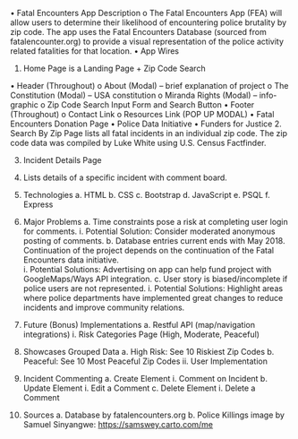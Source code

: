 •	Fatal Encounters App Description
o	The Fatal Encounters App (FEA) will allow users to determine their likelihood of encountering police brutality by zip code. The app uses the Fatal Encounters Database (sourced from fatalencounter.org) to provide a visual representation of the police activity related fatalities for that location.
•	App Wires
1.	Home Page is a Landing Page + Zip Code Search
 
•	Header (Throughout)
o	About (Modal) – brief explanation of project
o	The Constitution (Modal) – USA constitution
o	Miranda Rights (Modal) – info-graphic
o	Zip Code Search Input Form and Search Button
•	Footer (Throughout) 
o	Contact Link
o	Resources Link (POP UP MODAL)
•	Fatal Encounters Donation Page
•	Police Data Initiative
•	Funders for Justice	2.	Search By Zip Page lists all fatal incidents in an individual zip code. The zip code data was compiled by Luke White using U.S. Census Factfinder.
 

3.	Incident Details Page
1.	Lists details of a specific incident with comment board.
 


4.	Technologies
a.	HTML
b.	CSS
c.	Bootstrap
d.	JavaScript
e.	PSQL
f.	Express

5.	Major Problems
a.	Time constraints pose a risk at completing user login for comments.
i.	Potential Solution: Consider moderated anonymous posting of comments.
b.	Database entries current ends with May 2018. Continuation of the project depends on the continuation of the Fatal Encounters data initiative.	
i.	Potential Solutions: Advertising on app can help fund project with GoogleMaps/Ways API integration.
c.	User story is biased/incomplete if police users are not represented.
i.	Potential Solutions: Highlight areas where police departments have implemented great changes to reduce incidents and improve community relations.

6.	Future (Bonus) Implementations
a.	Restful API (map/navigation integrations)
i.	Risk Categories Page (High, Moderate, Peaceful) 
1.	Showcases Grouped Data
a.	High Risk: See 10 Riskiest Zip Codes
b.	Peaceful: See 10 Most Peaceful Zip Codes
ii.	User Implementation
1.	Incident Commenting
a.	Create Element
i.	Comment on Incident
b.	Update Element
i.	Edit a Comment
c.	Delete Element
i.	Delete a Comment

7.	Sources
a.	Database by fatalencounters.org
b.	Police Killings image by Samuel Sinyangwe: https://samswey.carto.com/me
